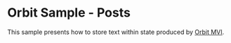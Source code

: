 # Orbit Sample - Posts

This sample presents how to store text within state produced by
[Orbit MVI](https://github.com/orbit-mvi/orbit-mvi).
